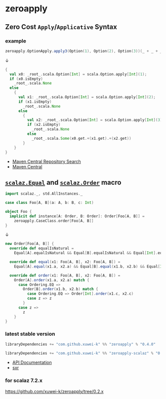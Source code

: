 # zeroapply

## Zero Cost `Apply`/`Applicative` Syntax

### example


```scala
zeroapply.OptionApply.apply3(Option(1), Option(2), Option(3))(_ + _ + _)
```

↓

```scala
{
  val x0: _root_.scala.Option[Int] = scala.Option.apply[Int](1);
  if (x0.isEmpty)
    _root_.scala.None
  else
    {
      val x1: _root_.scala.Option[Int] = scala.Option.apply[Int](2);
      if (x1.isEmpty)
        _root_.scala.None
      else
        {
          val x2: _root_.scala.Option[Int] = scala.Option.apply[Int](3);
          if (x2.isEmpty)
            _root_.scala.None
          else
            _root_.scala.Some(x0.get.+(x1.get).+(x2.get))
        }
    }
}
```


- [Maven Central Repository Search](http://search.maven.org/#search%7Cga%7C1%7Cg%3A%22com.github.xuwei-k%22%20AND%20(a%3A%22zeroapply_2.11%22%20OR%20a%3A%22zeroapply-scalaz_2.11%22))
- [Maven Central](http://repo1.maven.org/maven2/com/github/xuwei-k/)

## [`scalaz.Equal`](https://github.com/scalaz/scalaz/blob/v7.1.5/core/src/main/scala/scalaz/Equal.scala) and [`scalaz.Order`](https://github.com/scalaz/scalaz/blob/v7.1.5/core/src/main/scala/scalaz/Order.scala) macro

```scala
import scalaz._, std.AllInstances._

case class Foo[A, B](a: A, b: B, c: Int)

object Foo {
  implicit def instance[A: Order, B: Order]: Order[Foo[A, B]] =
    zeroapply.CaseClass.order[Foo[A, B]]
}
```

↓

```scala
new Order[Foo[A, B]] {
  override def equalIsNatural =
    Equal[A].equalIsNatural && Equal[B].equalIsNatural && Equal[Int].equalIsNatural

  override def equal(x1: Foo[A, B], x2: Foo[A, B]) =
    Equal[A].equal(x1.a, x2.a) && Equal[B].equal(x1.b, x2.b) && Equal[Int].equal(x1.c, x2.c)

  override def order(x1: Foo[A, B], x2: Foo[A, B]) =
    Order[A].order(x1.a, x2.a) match {
      case Ordering.EQ =>
        Order[B].order(x1.b, x2.b) match {
          case Ordering.EQ => Order[Int].order(x1.c, x2.c)
          case z => z
        }
      case z =>
        z
    }
}

```

### latest stable version

```scala
libraryDependencies += "com.github.xuwei-k" %% "zeroapply" % "0.4.0"
```

```scala
libraryDependencies += "com.github.xuwei-k" %% "zeroapply-scalaz" % "0.4.0"
```

- [API Documentation](https://oss.sonatype.org/service/local/repositories/releases/archive/com/github/xuwei-k/zeroapply-all_2.11/0.4.0/zeroapply-all_2.11-0.4.0-javadoc.jar/!/index.html)
- [sxr](https://oss.sonatype.org/service/local/repositories/releases/archive/com/github/xuwei-k/zeroapply-all_2.11/0.4.0/zeroapply-all_2.11-0.4.0-sxr.jar/!/index.html)


### for scalaz 7.2.x

<https://github.com/xuwei-k/zeroapply/tree/0.2.x>
